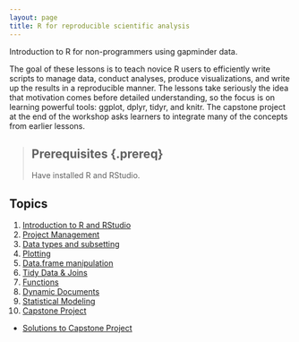```yaml
---
layout: page
title: R for reproducible scientific analysis
---
```


Introduction to R for non-programmers using gapminder data.

The goal of these lessons is to teach novice R users to efficiently write
scripts to manage data, conduct analyses, produce visualizations, and 
write up the results in a reproducible manner. The lessons take
seriously the idea that motivation comes before detailed understanding, so the focus is on learning powerful tools: ggplot, dplyr, tidyr, and knitr. The capstone project at the end of the workshop asks learners to integrate many of the concepts from earlier lessons.


> ## Prerequisites {.prereq}
>
> Have installed R and RStudio.
>

## Topics

1.  [Introduction to R and RStudio](01-intro-r-rstudio.html)
2.  [Project Management](02-project-intro.html)
3.  [Data types and subsetting](03-data-types-subsetting.html)
4.  [Plotting](04-ggplot.html)
5.  [Data.frame manipulation](05-dplyr-single-table.html)
6.  [Tidy Data & Joins](06-tidy-data.html)
7.  [Functions](07-functions.html)
8.  [Dynamic Documents](08-knitr.html)
9.  [Statistical Modeling](09-regression.html)
10. [Capstone Project](10-capstone.html)
- [Solutions to Capstone Project](11-capstone_solutions.html)

